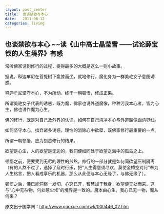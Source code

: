 ```yaml
---
layout: post_center
title:  也谈禁欲与本心
date:   2011-06-12
categories: living
---
```


## 也谈禁欲与本心 ~~读《山中高士晶莹雪 ——试论薛宝钗的人生境界》有感

常听佛家说到修行的过程，提得最多的大概是这么一则小故事。

据说，释迦牟尼在菩提树下盘膝而坐，就地修行，魔化身为一群美艳女子意图诱惑。

释迦牟尼坚守本心，不为所动，终于一朝顿悟，修成正果。

所谓美艳女子代表的诱惑，既为魔，佛家也说外道魔像，种种污我本心者，皆为心生，佛也讲作魔为心生。

佛的修行，既是对自己及外界的认识。如何在自己清净本心与外道魔像画清界线。

如何坚守本心，摈弃诸多诱惑，理性的消除心中欲孽，既佛家修行最重要的一点。

所谓一朝顿悟，应为刻苦修行的结果。

欲望是心生，人的欲望是无边的，我们便如同处于欲望之海中的孤岛之上。

顿悟之前，便要受到无尽的理性的煎熬，修行的一部分就是如何同欲望压制隔离（有的人熬不过了，选择了及时行乐，把“人生得意须尽欢，莫使金樽空对月”奉为人生格言，把人看成享乐的机器，那么从此便与本心无缘了，与佛无缘了）。

顿悟之后，佛已能洞察一发切，心窍已开，智慧加于我身，欲望便无处而来。这与“心中无杂物，何处惹尘埃”的境界是一致的。魔本由心生，我心已无一物，魔从何来？

 

原文出于国学网：http://www.guoxue.com/wk/000446_02.htm  
